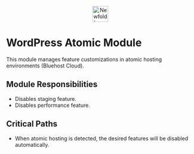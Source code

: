 <div style="text-align: center;">
 <a href="https://newfold.com/" target="_blank">
  <img src="https://newfold.com/content/experience-fragments/newfold/site-header/master/_jcr_content/root/header/logo.coreimg.svg/1621395071423/newfold-digital.svg" alt="Newfold Logo" title="Newfold Digital" height="42" />
 </a>
</div>

# WordPress Atomic Module

This module manages feature customizations in atomic hosting environments (Bluehost Cloud).

## Module Responsibilities
- Disables staging feature.
- Disables performance feature.

## Critical Paths
- When atomic hosting is detected, the desired features will be disabled automatically.